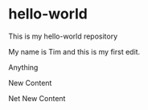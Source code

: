 # hello-world
This is my hello-world repository

My name is Tim and this is my first edit. 

Anything 

New Content

Net New Content
